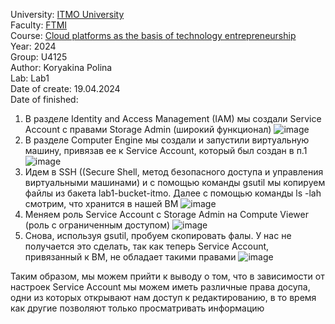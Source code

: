 University: [ITMO University](https://itmo.ru/ru/)\
Faculty: [FTMI](https://ftmi.itmo.ru)\
Course: [Cloud platforms as the basis of technology entrepreneurship](https://itmo-ict-faculty.github.io/cloud-platforms-as-the-basis-of-technology-entrepreneurship/education/labs2023-2024/lab1/lab1/)\
Year: 2024\
Group: U4125\
Author: Koryakina Polina\
Lab: Lab1\
Date of create: 19.04.2024\
Date of finished: 


1) В разделе Identity and Access Management (IAM) мы создали Service Account с правами Storage Admin (широкий функционал)
![image](https://github.com/iiipolyaiii/2024-cloud-platforms-as-the-basis-of-technology-entrepreneurship-u4125-koryakina_p_p/assets/164926981/412f785f-339a-46d4-81ee-75aeac842e20)
2) В разделе Computer Engine мы создали и запустили виртуальную машину, привязав ее к Service Account, который был создан в п.1
![image](https://github.com/iiipolyaiii/2024-cloud-platforms-as-the-basis-of-technology-entrepreneurship-u4125-koryakina_p_p/assets/164926981/9a856f14-05c8-45a4-bad0-ba4cd668b076)
3) Идем в SSH ((Secure Shell, метод безопасного доступа и управления виртуальными машинами) и с помощью команды gsutil мы копируем файлы из бакета lab1-bucket-itmo. Далее с помощью команды ls -lah смотрим, что хранится в нашей ВМ
![image](https://github.com/iiipolyaiii/2024-cloud-platforms-as-the-basis-of-technology-entrepreneurship-u4125-koryakina_p_p/assets/164926981/3e730a60-3fc7-4930-99de-512ed6b0505b)
4) Меняем роль Service Account с Storage Admin на Compute Viewer (роль с ограниченным доступом)
![image](https://github.com/iiipolyaiii/2024-cloud-platforms-as-the-basis-of-technology-entrepreneurship-u4125-koryakina_p_p/assets/164926981/9eb3b862-56f8-4933-97e8-9ba1daefc096)
5) Снова, используя gsutil, пробуем скопировать фалы. У нас не получается это сделать, так как теперь Service Account, привязанный к ВМ, не обладает такими правами
![image](https://github.com/iiipolyaiii/2024-cloud-platforms-as-the-basis-of-technology-entrepreneurship-u4125-koryakina_p_p/assets/164926981/72e3f2f7-73d2-4453-9204-7edfa287ebeb)

Таким образом, мы можем прийти к выводу о том, что в зависимости от настроек Service Account мы можем иметь различные права досупа, одни из которых открывают нам доступ к редактированию, в то время как другие позволяют только просматривать информацию

 
